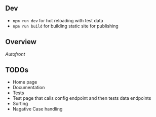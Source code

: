 ## Dev

- `npm run dev` for hot reloading with test data
- `npm run build` for building static site for publishing


## Overview

*Autofront*


## TODOs
- Home page
- Documentation
- Tests
- Test page that calls config endpoint and then tests data endpoints
- Sorting
- Nagative Case handling
